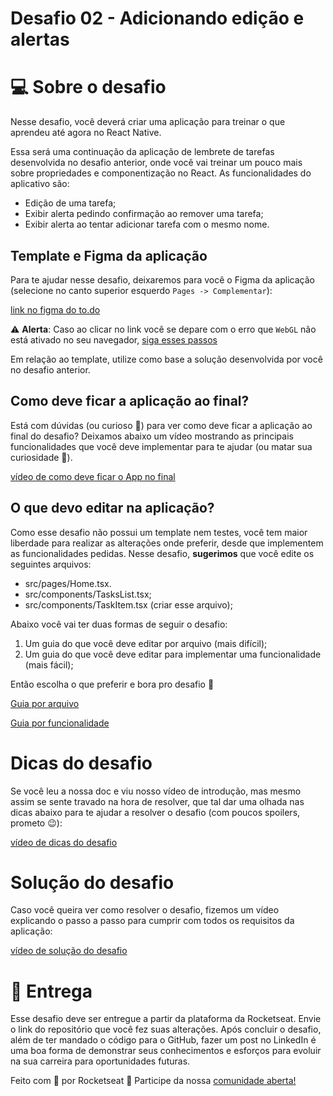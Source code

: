 # Desafio 02 - Adicionando edição e alertas

# 💻 Sobre o desafio

Nesse desafio, você deverá criar uma aplicação para treinar o que aprendeu até agora no React Native.

Essa será uma continuação da aplicação de lembrete de tarefas desenvolvida no desafio anterior, onde você vai treinar um pouco mais sobre propriedades e componentização no React.
As funcionalidades do aplicativo são:

- Edição de uma tarefa;
- Exibir alerta pedindo confirmação ao remover uma tarefa;
- Exibir alerta ao tentar adicionar tarefa com o mesmo nome.

## Template e Figma da aplicação

Para te ajudar nesse desafio, deixaremos para você o Figma da aplicação (selecione no canto superior esquerdo `Pages -> Complementar`):

[link no figma do to.do](https://www.figma.com/file/L442P4syOkbHGaLr4fGad4/to.do/duplicate)

⚠️ **Alerta**: Caso ao clicar no link você se depare com o erro que `WebGL` não está ativado no seu navegador, [siga esses passos](https://help.figma.com/hc/en-us/articles/360039828614#Enable_WebGL)

Em relação ao template, utilize como base a solução desenvolvida por você no desafio anterior.

## Como deve ficar a aplicação ao final?

Está com dúvidas (ou curioso 👀) para ver como deve ficar a aplicação ao final do desafio? Deixamos abaixo um vídeo mostrando as principais funcionalidades que você deve implementar para te ajudar (ou matar sua curiosidade 👀).

[vídeo de como deve ficar o App no final](https://s3.us-west-2.amazonaws.com/secure.notion-static.com/36327150-fce6-48db-a722-67449e1cf8fc/Peek_2021-07-06_14-37.mp4?X-Amz-Algorithm=AWS4-HMAC-SHA256&X-Amz-Content-Sha256=UNSIGNED-PAYLOAD&X-Amz-Credential=AKIAT73L2G45EIPT3X45%2F20220411%2Fus-west-2%2Fs3%2Faws4_request&X-Amz-Date=20220411T143646Z&X-Amz-Expires=86400&X-Amz-Signature=f941affcce9091adaefd3b62c288a3f93572db30e8ea6b5300e085e5ac441ada&X-Amz-SignedHeaders=host&x-id=GetObject)

## O que devo editar na aplicação?

Como esse desafio não possui um template nem testes, você tem maior liberdade para realizar as alterações onde preferir, desde que implementem as funcionalidades pedidas. Nesse desafio, **sugerimos** que você edite os seguintes arquivos:

- src/pages/Home.tsx.
- src/components/TasksList.tsx;
- src/components/TaskItem.tsx (criar esse arquivo);

Abaixo você vai ter duas formas de seguir o desafio:

1. Um guia do que você deve editar por arquivo (mais difícil);
2. Um guia do que você deve editar para implementar uma funcionalidade (mais fácil);

Então escolha o que preferir e bora pro desafio 🚀

[Guia por arquivo](https://www.notion.so/Guia-por-arquivo-6960db4c0daa47daa190d365ad335583)

[Guia por funcionalidade](https://www.notion.so/Guia-por-funcionalidade-8d33e9c5a49048b78891a0236e6a9d4b)

# Dicas do desafio

Se você leu a nossa doc e viu nosso vídeo de introdução, mas mesmo assim se sente travado na hora de resolver, que tal dar uma olhada nas dicas abaixo para te ajudar a resolver o desafio (com poucos spoilers, prometo 😉):

[vídeo de dicas do desafio](https://www.youtube.com/watch?v=7Q27hyC9LBU)

# Solução do desafio

Caso você queira ver como resolver o desafio, fizemos um vídeo explicando o passo a passo para cumprir com todos os requisitos da aplicação:

[vídeo de solução do desafio](https://www.youtube.com/watch?v=quMNpCjy_rc)

# 📅 Entrega

Esse desafio deve ser entregue a partir da plataforma da Rocketseat. Envie o link do repositório que você fez suas alterações. Após concluir o desafio, além de ter mandado o código para o GitHub, fazer um post no LinkedIn é uma boa forma de demonstrar seus conhecimentos e esforços para evoluir na sua carreira para oportunidades futuras.

Feito com 💜 por Rocketseat 👋 Participe da nossa [comunidade aberta!](https://discord.gg/Ns86RQyVH8)
